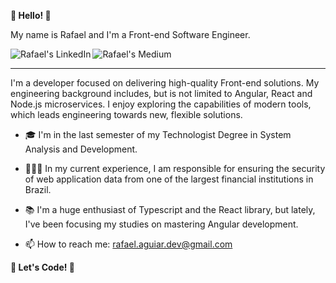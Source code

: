 <strong> 👋 Hello! 👋 </strong> 
<p> My name is Rafael and I'm a Front-end Software Engineer.  </p>
  
 
<a href="https://www.linkedin.com/in/rafael-n-aguiar/" target="_blank">
  <img align="left" alt="Rafael's LinkedIn" src="https://img.shields.io/badge/linkedin-%230077B5.svg?&style=for-the-badge&logo=linkedin&logoColor=white" />
</a>
<a href="https://medium.com/@rafael.aguiar.dev" target="_blank">
  <img align="left" alt="Rafael's Medium" src="https://img.shields.io/badge/medium-%2312100E.svg?&style=for-the-badge&logo=medium&logoColor=white" />
</a>

<br />
<hr />

I'm a developer focused on delivering high-quality Front-end solutions. My engineering background includes, but is not limited to Angular, React and Node.js microservices. I enjoy exploring the capabilities of modern tools, which leads engineering towards new, flexible solutions.

- 🎓  I'm in the last semester of my Technologist Degree in System Analysis and Development.

- 👨🏻‍💻  In my current experience, I am responsible for ensuring the security of web application data from one of the largest financial institutions in Brazil.

- 📚  I'm a huge enthusiast of Typescript and the React library, but lately, I've been focusing my studies on mastering Angular development.

- 📫   How to reach me: rafael.aguiar.dev@gmail.com
  
<p> <b> 🚀 Let's Code! 🚀 </b> </p>

